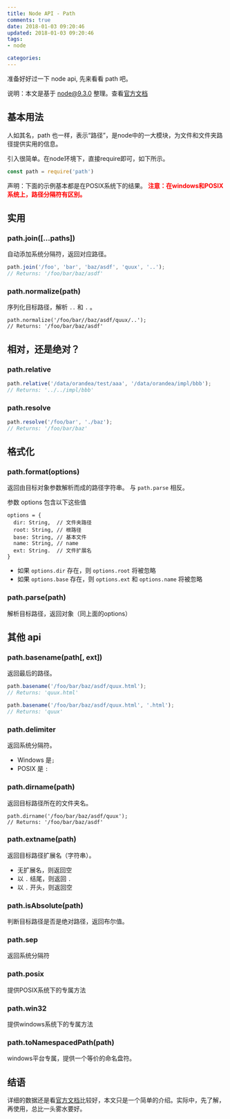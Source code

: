 ```yaml
---
title: Node API - Path
comments: true
date: 2018-01-03 09:20:46
updated: 2018-01-03 09:20:46
tags:
- node

categories:
---
```


准备好好过一下 node api, 先来看看 path 吧。

<!--truncate-->

说明：本文是基于 node@9.3.0 整理。查看[官方文档](https://nodejs.org/docs/v9.3.0/api/path.html)

## 基本用法
人如其名，path 也一样，表示“路径”，是node中的一大模块，为文件和文件夹路径提供实用的信息。

引入很简单。在node环境下，直接require即可，如下所示。

```js
const path = require('path')
```

声明：下面的示例基本都是在POSIX系统下的结果。
<b style="color: #f00">注意：在windows和POSIX系统上，路径分隔符有区别。</b>

## 实用
### path.join([...paths])
自动添加系统分隔符，返回对应路径。
```js
path.join('/foo', 'bar', 'baz/asdf', 'quux', '..');
// Returns: '/foo/bar/baz/asdf'
```

### path.normalize(path)
序列化目标路径，解析 `..` 和 `.` 。
```
path.normalize('/foo/bar//baz/asdf/quux/..');
// Returns: '/foo/bar/baz/asdf'
```


## 相对，还是绝对？
### path.relative
```js
path.relative('/data/orandea/test/aaa', '/data/orandea/impl/bbb');
// Returns: '../../impl/bbb'
```

### path.resolve
```js
path.resolve('/foo/bar', './baz');
// Returns: '/foo/bar/baz'
```

## 格式化
### path.format(options)
返回由目标对象参数解析而成的路径字符串。
与 `path.parse` 相反。

参数 options 包含以下这些值
```
options = {
  dir: String,  // 文件夹路径
  root: String, // 根路径
  base: String, // 基本文件
  name: String, // name
  ext: String.  // 文件扩展名
}
```

* 如果 `options.dir` 存在，则 `options.root` 将被忽略
* 如果 `options.base` 存在，则 `options.ext` 和 `options.name` 将被忽略


### path.parse(path)
解析目标路径，返回对象（同上面的options）


## 其他 api
### path.basename(path[, ext])
返回最后的路径。
```js
path.basename('/foo/bar/baz/asdf/quux.html');
// Returns: 'quux.html'

path.basename('/foo/bar/baz/asdf/quux.html', '.html');
// Returns: 'quux'
```

### path.delimiter
返回系统分隔符。
* Windows 是`;`
* POSIX 是 `:`

### path.dirname(path)
返回目标路径所在的文件夹名。
```
path.dirname('/foo/bar/baz/asdf/quux');
// Returns: '/foo/bar/baz/asdf'
```

### path.extname(path)
返回目标路径扩展名（字符串）。
* 无扩展名，则返回空
* 以 `.` 结尾，则返回 `.`
* 以 `.` 开头，则返回空

### path.isAbsolute(path)
判断目标路径是否是绝对路径，返回布尔值。

### path.sep
返回系统分隔符

### path.posix
提供POSIX系统下的专属方法

### path.win32
提供windows系统下的专属方法

### path.toNamespacedPath(path)
windows平台专属，提供一个等价的命名盘符。

## 结语
详细的数据还是看[官方文档](!https://nodejs.org/api/path.html)比较好，本文只是一个简单的介绍。实际中，先了解，再使用，总比一头雾水要好。
